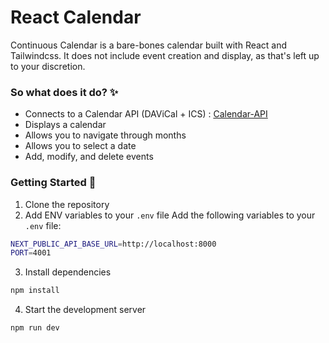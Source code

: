 # React Calendar

Continuous Calendar is a bare-bones calendar built with React and Tailwindcss. It does not include event creation and display, as that's left up to your discretion.

### So what does it do? ✨

- Connects to a Calendar API (DAViCal + ICS) :  [Calendar-API](https://github.com/Andrew672/Calendar-API)
- Displays a calendar
- Allows you to navigate through months
- Allows you to select a date
- Add, modify, and delete events

### Getting Started 🚀

1. Clone the repository
2. Add ENV variables to your `.env` file
   Add the following variables to your `.env` file:

```bash
NEXT_PUBLIC_API_BASE_URL=http://localhost:8000
PORT=4001
```

3. Install dependencies

```bash
npm install
```

4. Start the development server

```bash
npm run dev
```
